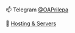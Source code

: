 📫 Telegram [@OAPrilepa](https://t.me/OAPrilepa)

🚀 [Hosting & Servers](https://timeweb.com/ru/?i=24883)
